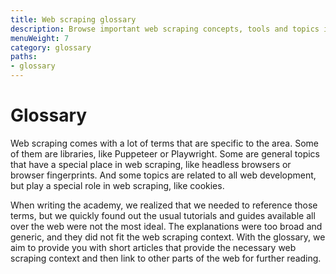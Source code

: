```yaml
---
title: Web scraping glossary
description: Browse important web scraping concepts, tools and topics in succinct articles that explain common web development terms in a web scraping context.
menuWeight: 7
category: glossary
paths:
- glossary
---
```


# Glossary

Web scraping comes with a lot of terms that are specific to the area. Some of them are libraries, like Puppeteer or Playwright. Some are general topics that have a special place in web scraping, like headless browsers or browser fingerprints. And some topics are related to all web development, but play a special role in web scraping, like cookies.

When writing the academy, we realized that we needed to reference those terms, but we quickly found out the usual tutorials and guides available all over the web were not the most ideal. The explanations were too broad and generic, and they did not fit the web scraping context. With the glossary, we aim to provide you with short articles that provide the necessary web scraping context and then link to other parts of the web for further reading.
